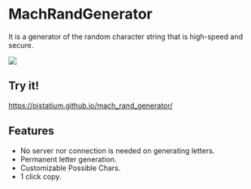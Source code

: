 # MachRandGenerator

It is a generator of the random character string that is high-speed and secure.

<img src="http://pistatium.github.io/mach_rand_generator/images/default.gif?">

## Try it!
https://pistatium.github.io/mach_rand_generator/

## Features
* No server nor connection is needed on generating letters.
* Permanent letter generation.
* Customizable Possible Chars.
* 1 click copy.

